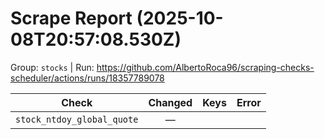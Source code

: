 # Scrape Report (2025-10-08T20:57:08.530Z)

Group: `stocks`  |  Run: https://github.com/AlbertoRoca96/scraping-checks-scheduler/actions/runs/18357789078

| Check | Changed | Keys | Error |
|---|:---:|:--|:--|
| `stock_ntdoy_global_quote` | — |  |  |
